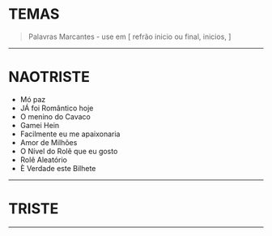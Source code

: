 # TEMAS
>
> Palavras Marcantes - use em [ refrão inicio ou final, inicios, ]

---

# NAOTRISTE

* Mó paz
* JÁ foi Romântico hoje
* O menino do Cavaco
* Gamei Hein
* Facilmente eu me apaixonaria
* Amor de Milhões
* O Nível do Rolê que eu gosto
* Rolê Aleatório
* È Verdade este Bilhete

---

# TRISTE

---
